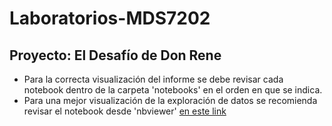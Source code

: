 # Laboratorios-MDS7202 
## Proyecto: El Desafío de Don Rene

- Para la correcta visualización del informe se debe revisar cada notebook dentro de la carpeta 'notebooks' en el orden en que se indica.
- Para una mejor visualización de la exploración de datos se recomienda revisar el notebook desde 'nbviewer'
[en este link](https://nbviewer.org/github/camilocarvajalreyes/laboratorios-MDS7202/blob/main/Proyecto/notebooks/1.0-Introduccion-proyecto-EDA.ipynb)
